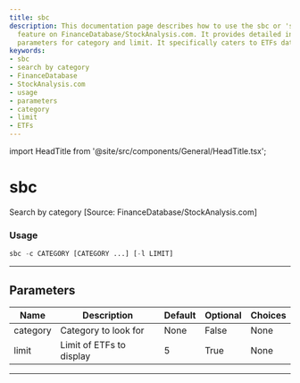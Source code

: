 ```yaml
---
title: sbc
description: This documentation page describes how to use the sbc or 'search by category'
  feature on FinanceDatabase/StockAnalysis.com. It provides detailed information about
  parameters for category and limit. It specifically caters to ETFs data lookup.
keywords:
- sbc
- search by category
- FinanceDatabase
- StockAnalysis.com
- usage
- parameters
- category
- limit
- ETFs
---
```


import HeadTitle from '@site/src/components/General/HeadTitle.tsx';

<HeadTitle title="sbc - Screener - Etf - Reference | OpenBB Terminal Docs" />

# sbc

Search by category [Source: FinanceDatabase/StockAnalysis.com]

### Usage

```python
sbc -c CATEGORY [CATEGORY ...] [-l LIMIT]
```

---

## Parameters

| Name | Description | Default | Optional | Choices |
| ---- | ----------- | ------- | -------- | ------- |
| category | Category to look for | None | False | None |
| limit | Limit of ETFs to display | 5 | True | None |

---

